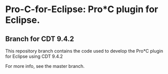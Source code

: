 # Pro-C-for-Eclipse: Pro*C plugin for Eclipse.

## Branch for CDT 9.4.2

This repository branch contains the code used to develop the Pro*C plugin for Eclipse using CDT 9.4.2

For more info, see the master branch.
